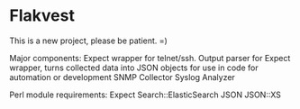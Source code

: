 # Flakvest
This is a new project, please be patient. =)


Major components:
Expect wrapper for telnet/ssh.
Output parser for Expect wrapper, turns collected data into JSON objects for use in code for automation or development
SNMP Collector
Syslog Analyzer

Perl module requirements:
Expect
Search::ElasticSearch
JSON
JSON::XS
